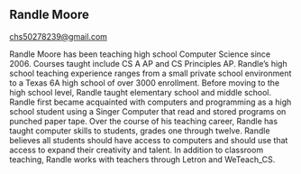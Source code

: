 ## Randle Moore

[chs50278239@gmail.com](mailto:chs50278239@gmail.com)

Randle Moore has been teaching high school Computer Science since 2006. Courses taught include CS A AP and CS Principles AP. Randle’s high school teaching experience ranges from a small private school environment to a Texas 6A high school of over 3000 enrollment. Before moving to the high school level, Randle taught elementary school and middle school. Randle first became acquainted with computers and programming as a high school student using a Singer Computer that read and stored programs on punched paper tape. Over the course of his teaching career, Randle has taught computer skills to students, grades one through twelve. Randle believes all students should have access to computers and should use that access to expand their creativity and talent. In addition to classroom teaching, Randle works with teachers through Letron and WeTeach_CS.
